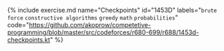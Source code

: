 {% include exercise.md name="Checkpoints" id="1453D" labels="`brute force` `constructive algorithms` `greedy` `math` `probabilities`"
   code="https://github.com/akoprow/competetive-programming/blob/master/src/codeforces/r680-699/r688/1453d-checkpoints.kt"
%}

<!-- TODO writeup -->
